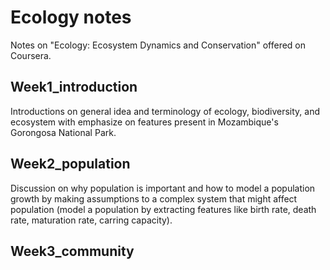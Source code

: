 # Ecology notes
Notes on "Ecology: Ecosystem Dynamics and Conservation" offered on Coursera.

## Week1_introduction
Introductions on general idea and terminology of ecology, biodiversity, and ecosystem with emphasize on features present in Mozambique's Gorongosa National Park.

## Week2_population
Discussion on why population is important and how to model a population growth by making assumptions to a complex system that might affect population (model a population by extracting features like birth rate, death rate, maturation rate, carring capacity). 

## Week3_community
